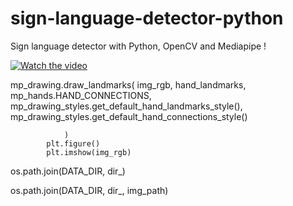 # sign-language-detector-python

Sign language detector with Python, OpenCV and Mediapipe !

[![Watch the video](https://img.youtube.com/vi/MJCSjXepaAM/0.jpg)](https://www.youtube.com/watch?v=MJCSjXepaAM)




 mp_drawing.draw_landmarks(
                    img_rgb,
                    hand_landmarks,
                    mp_hands.HAND_CONNECTIONS,
                    mp_drawing_styles.get_default_hand_landmarks_style(),
                    mp_drawing_styles.get_default_hand_connections_style()

                )
            plt.figure()
            plt.imshow(img_rgb)




os.path.join(DATA_DIR, dir_)

os.path.join(DATA_DIR, dir_, img_path)